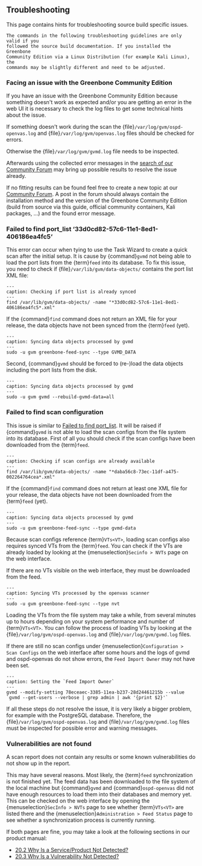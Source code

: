 ## Troubleshooting

This page contains hints for troubleshooting source build specific issues.

```{warning}
The commands in the following troubleshooting guidelines are only valid if you
followed the source build documentation. If you installed the Greenbone
Community Edition via a Linux Distribution (for example Kali Linux), the
commands may be slightly different and need to be adjusted.
```

### Facing an issue with the Greenbone Community Edition

If you have an issue with the Greenbone Community Edition because something
doesn't work as expected and/or you are getting an error in the web UI it is
necessary to check the log files to get some technical hints about the issue.

If something doesn't work during the scan the {file}`/var/log/gvm/ospd-openvas.log`
and {file}`/var/log/gvm/openvas.log` files should be checked for errors.

Otherwise the {file}`/var/log/gvm/gvmd.log` file needs to be inspected.

Afterwards using the collected error messages in the [search of our Community Forum](https://forum.greenbone.net/search)
may bring up possible results to resolve the issue already.

If no fitting results can be found feel free to create a new topic at our
[Community Forum](https://forum.greenbone.net/). A post in the forum should
always contain the installation method and the version of the Greenbone
Community Edition (build from source via this guide, official community
containers, Kali packages, ...) and the found error message.

### Failed to find port_list ‘33d0cd82-57c6-11e1-8ed1-406186ea4fc5‘

This error can occur when tying to use the Task Wizard to create a quick scan
after the initial setup. It is cause by {command}`gvmd` not being able to load
the port lists from the {term}`feed` into its database. To fix this issue, you
need to check if {file}`/var/lib/gvm/data-objects/` contains the port list XML
file:

```{code-block} shell
---
caption: Checking if port list is already synced
---
find /var/lib/gvm/data-objects/ -name "*33d0cd82-57c6-11e1-8ed1-406186ea4fc5*.xml"
```

If the {command}`find` command does not return an XML file for your release, the
data objects have not been synced from the {term}`feed` (yet).

```{code-block} shell
---
caption: Syncing data objects processed by gvmd
---
sudo -u gvm greenbone-feed-sync --type GVMD_DATA
```

Second, {command}`gvmd` should be forced to (re-)load the data objects including
the port lists from the disk.

```{code-block} shell
---
caption: Syncing data objects processed by gvmd
---
sudo -u gvm gvmd --rebuild-gvmd-data=all
```

### Failed to find scan configuration

This issue is similar to [Failed to find port_list](#failed-to-find-port_list-33d0cd82-57c6-11e1-8ed1-406186ea4fc5).
It will be raised if {command}`gvmd` is not able to load the scan configs from
the file system into its database. First of all you should check if the scan
configs have been downloaded from the {term}`feed`.

```{code-block} shell
---
caption: Checking if scan configs are already available
---
find /var/lib/gvm/data-objects/ -name "*daba56c8-73ec-11df-a475-002264764cea*.xml"
```

If the {command}`find` command does not return at least one XML file for your
release, the data objects have not been downloaded from the {term}`feed` (yet).

```{code-block} shell
---
caption: Syncing data objects processed by gvmd
---
sudo -u gvm greenbone-feed-sync --type gvmd-data
```

Because scan configs reference {term}`VTs<VT>`, loading scan configs also
requires synced VTs from the {term}`feed`. You can check if the VTs are already
loaded by looking at the {menuselection}`Secinfo > NVTs` page on the web interface.

If there are no VTs visible on the web interface, they must be downloaded from the
feed.

```{code-block} shell
---
caption: Syncing VTs processed by the openvas scanner
---
sudo -u gvm greenbone-feed-sync --type nvt
```

Loading the VTs from the file system may take a while, from several minutes up
to hours depending on your system performance and number of {term}`VTs<VT>`. You
can follow the process of loading VTs by looking at the {file}`/var/log/gvm/ospd-openvas.log`
and {file}`/var/log/gvm/gvmd.log` files.

If there are still no scan configs under {menuselection}`Configuration > Scan Configs`
on the web interface after some hours and the logs of gvmd and ospd-openvas do not show
errors, the `Feed Import Owner` may not have been set.


```{code-block} shell
---
caption: Setting the `Feed Import Owner`
---
gvmd --modify-setting 78eceaec-3385-11ea-b237-28d24461215b --value `gvmd --get-users --verbose | grep admin | awk '{print $2}'`
```

If all these steps do not resolve the issue, it is very likely a bigger problem,
for example with the PostgreSQL database. Therefore, the
{file}`/var/log/gvm/ospd-openvas.log` and {file}`/var/log/gvm/gvmd.log` files
must be inspected for possible error and warning messages.

### Vulnerabilities are not found

A scan report does not contain any results or some known vulnerabilities do not
show up in the report.

This may have several reasons. Most likely, the {term}`feed` synchronization is not
finished yet. The feed data has been downloaded to the file system of the local
machine but {command}`gvmd` and {command}`ospd-openvas` did not have enough resources
to load them into their databases and memory yet. This can be checked on the web interface
by opening the {menuselection}`SecInfo > NVTs` page to see whether {term}`VTs<VT>`
are listed there and the {menuselection}`Administration > Feed Status`
page to see whether a synchronization process is currently running.

If both pages are fine, you may take a look at the following sections in our
product manual:
- [20.2 Why Is a Service/Product Not Detected?](https://docs.greenbone.net/GSM-Manual/gos-22.04/en/faq.html#why-is-a-service-product-not-detected)
- [20.3 Why Is a Vulnerability Not Detected?](https://docs.greenbone.net/GSM-Manual/gos-22.04/en/faq.html#why-is-a-vulnerability-not-detected)

